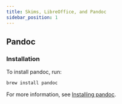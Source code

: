 ```yaml
---
title: Skims, LibreOffice, and Pandoc
sidebar_position: 1
---
```


## Pandoc

### Installation

To install pandoc, run:

```bash
brew install pandoc
```

For more information, see [Installing pandoc](https://pandoc.org/installing.html).